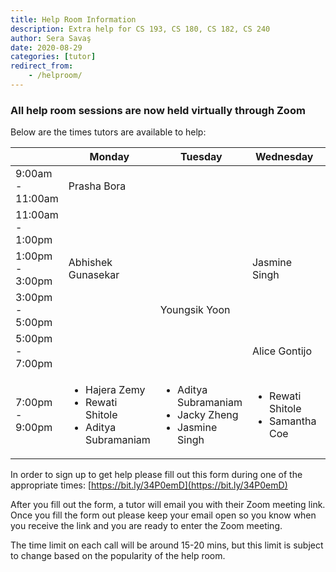 ```yaml
---
title: Help Room Information
description: Extra help for CS 193, CS 180, CS 182, CS 240
author: Sera Savaş
date: 2020-08-29
categories: [tutor]
redirect_from:
    - /helproom/
---
```


### All help room sessions are now held virtually through Zoom

Below are the times tutors are available to help:

| | Monday | Tuesday | Wednesday | Thursday |
| ---- | ---- | ---- | ---- | ---- |
| 9:00am - 11:00am | Prasha Bora | | |
| 11:00am - 1:00pm | | | | |
| 1:00pm - 3:00pm | Abhishek Gunasekar | | Jasmine Singh | Samantha Coe |
| 3:00pm - 5:00pm | | Youngsik Yoon |  |  |
| 5:00pm - 7:00pm | | | Alice Gontijo| |
| 7:00pm - 9:00pm |<ul><li>Hajera Zemy</li><li>Rewati Shitole</li><li>Aditya Subramaniam</li></ul> | <ul><li>Aditya Subramaniam</li><li>Jacky Zheng</li><li>Jasmine Singh</li></ul>| <ul><li>Rewati Shitole</li><li>Samantha Coe</li></ul>| <ul><li>Hajera Zemy</li><li>Youngsik Yoon</li></ul> |

In order to sign up to get help please fill out this form during one of the appropriate times: [https://bit.ly/34P0emD](https://bit.ly/34P0emD)

After you fill out the form, a tutor will email you with their Zoom meeting link. Once you fill the form out please keep your email open so you know when you receive the link and you are ready to enter the Zoom meeting. 

The time limit on each call will be around 15-20 mins, but this limit is subject to change based on the popularity of the help room.
